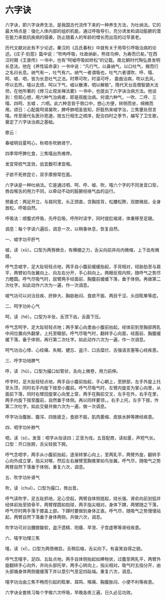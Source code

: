 # 六字诀

六字诀，即六字诀养生法，是我国古代流传下来的一种养生方法，为吐纳法。它的最大特点是：强化人体内部的组织机能，通过呼吸导引，充分诱发和调动脏腑的潜在能力来抵抗疾病的侵袭，防止随着人的年龄的增长而出现的过早衰老。

历代文献对此有不少论述，秦汉的《吕氏春秋》中就有关于用导引呼吸治病的论述。《庄子·刻意》篇中说：“吹呴呼吸，吐故纳新，熊径鸟伸，为寿而已矣。”在西汉时期《王褒传》一书中，也有“呵嘘呼吸如矫松”的记载。南北朝时代陶弘景发明长息法。他在《养性延命录》一书中说：“凡行气，以鼻纳气，以口吐气，微而行之名曰长息。纳气有一，吐气有六。纳气一者谓吸也，吐气六者谓吹、呼、嘻、呵、嘘、呬，皆为长息吐气之法。时寒可吹，时温可呼， 委曲治病，吹以去风，呼以去热，嘻以去烦，呵以下气，嘘以散滞，呬以解极”。隋代天台高僧智顗大法师，在他所著的《修习止观坐禅法要》一书中，也提出了六字诀治病方法。他谈到：但观心想，用六种气治病者，即是观能治病。何谓六种气，一吹、二呼、三嘻、四呵、五嘘 、六呬。此六种息皆于唇口中，想心方便，转侧而坐，绵微而用。颂日：心配属呵肾属吹，脾呼肺呬圣皆知，肝脏热来嘘字治，三焦壅处但言嘻。传至唐代名医孙思邈，按五行相生之顺序，配合四时之季节，编写了卫生歌，奠定了六字诀治病之基础。

歌云：

春嘘明目夏呵心，秋呬冬吹肺肾宁。

四季常呼脾化食，三焦嘻出热难停。

发宜常梳气宜敛，齿宜数叩津宜咽。

子欲不死修昆仑，双手摩擦常在面。

六字诀是一种吐纳法。它是通过呬、呵、呼、嘘、吹、嘻六个字的不同发音口型，唇齿喉舌的用力不同，以牵动不动的脏腑经络气血的运行。

预备式：两足开立，与肩同宽，头正颈直，含胸拔背，松腰松胯，双膝微屈，全身放松，呼吸自然。

呼吸法：顺腹式呼吸，先呼后吸，呼所时读字，同时提肛缩肾，体重移至足跟。

调息：每个字读六遍后，调息一次，以稍事休息，恢复自然。

一、嘘字功平肝气

嘘，读（xū）。口型为两唇微合，有横绷之力，舌尖向前并向内微缩，上下齿有微缝。

呼气念嘘字，足大趾轻轻点地，两手自小腹前缓缓抬起，手背相对，经胁肋至与肩平，两臂如鸟张翼向上、向左右分开，手心斜向上。两眼反观内照，随呼气之势尽力瞪圆。呼气尽吸气时，屈臂两手经面前、胸腹前缓缓下落，垂于体侧。再做第二次吐字。如此动作六次为一遍，作一次调息。

嘘气功可以对治目疾、肝肿大、胸胁胀闷、食欲不振、两目干涩、头目眩晕等症。

二、呵字功补心气

呵，读（hē）。口型为半张，舌顶下齿，舌面下压。

呼气念呵字，足大趾轻轻点地；两手掌心向里由小腹前抬起，经体前到至胸部两乳中间位置向外翻掌，上托至眼部。呼气尽吸气时，翻转手心向面，经面前、胸腹缓缓下落，垂于体侧，再行第二次吐字。如此动作六次为一遍，作一次调息。

呵气功治心悸、心绞痛、失眠、健忘、盗汗、口舌糜烂、舌强语言塞等心经疾患。

三、呼字功培脾气

呼，读（hū）。口型为撮口如管状，舌向上微卷，用力前伸。

呼字时，足大趾轻轻点地，两手自小腹前抬起，手心朝上，至脐部，左手外旋上托至头顶，同时右手内旋下按至小腹前。呼气尽吸气时，左臂内旋变为掌心向里，从面前下落，同时右臂回旋掌心向里上穿，两手在胸前交叉，左手在外，右手在里，两手内旋下按至腹前，自然垂于体侧。再以同样要领，。右手上托，左手下按，作第二次吐字。如此交替共做六次为一遍，做一次调息。

呼字功治腹胀、腹泻、四肢疲乏，食欲不振，肌肉萎缩、皮肤水肿等脾经疾患。

四、呬字功补肺气

呬，读（si）。发音：呬字从俗读四；正音为戏，五音配商，读如夏，声短气长。 口型：开口张腭，舌尖轻抵下腭。

呼气念呬字，两手从小腹前抬起，逐渐转掌心向上，至两乳平，两臂外旋，翻转手心向外成立掌，指尖对喉，然后左右展臂宽胸推掌如鸟张翼。呼气尽，随吸气之势两臂自然下落垂于体侧，重复六次，调息。

五、吹字功补肾气

吹，读（chuī）。口型为撮口，唇出音。

呼气读吹字，足五趾抓地，足心空起，两臂自体侧提起，绕长强、肾俞向前划弧并经体前抬至锁骨平，两臂撑圆如抱球，两手指尖相对。身体下蹲，两臂随之下落，呼气尽时两手落于膝盖上部。下蹲时要做到身体正直。呼气尽，随吸气之势慢慢站起，两臂自然下落垂于身体两侧。共做六次，调息。

吹字功可对治腰膝酸软，盗汗遗精、阳痿、早泄、子宫虚寒等肾经疾患。

六、嘻字功理三焦

嘻，读（xī）。口型为两唇微启，舌稍后缩，舌尖向下。有喜笑自得之貌。

呼气念嘻字，足四、五趾点地。两手自体侧抬起如捧物状，过腹至两乳平，两臂外旋翻转手心向外，并向头部托举，两手心转向上，指尖相对。吸气时五指分开，由头部循身体两侧缓缓落下并以意引气至足四趾端。重复六次，调息。

嘻字功治由三焦不畅而引起的眩晕、耳鸣、喉痛、胸腹胀闷、小便不利等疾患。

六字诀全套练习每个字做六次呼吸，早晚各练三遍，日久必见功效。
